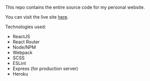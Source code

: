 This repo contains the entire source code for my personal website.

You can visit the live site [here](https://timstoddard.me).

Technologies used:
* ReactJS
* React Router
* Node/NPM
* Webpack
* SCSS
* ESLint
* Express (for production server)
* Heroku
